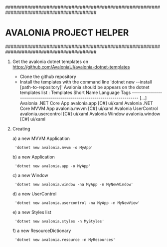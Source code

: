 #########################################################################################
#                                AVALONIA PROJECT HELPER                                #
#########################################################################################

1) Get the avalonia dotnet templates on https://github.com/AvaloniaUI/avalonia-dotnet-templates

    - Clone the github repository
    - Install the templates with the command line 'dotnet new --install [path-to-repository]'
            Avalonia should be appears on the dotnet templates list :
                Templates                   Short Name         Language        Tags
                --------------------------------------------------------------------------
                [...]
                Avalonia .NET Core App      avalonia.app         [C#]          ui/xaml
                Avalonia .NET Core MVVM App avalonia.mvvm        [C#]          ui/xaml
                Avalonia UserControl        avalonia.usercontrol [C#]          ui/xaml
                Avalonia Window             avalonia.window      [C#]          ui/xaml

2) Creating 

    a) a new MVVM Application

        'dotnet new avalonia.mvvm -o MyApp'
    
    b) a new Application

        'dotnet new avalonia.app -o MyApp'

    c) a new Window

        'dotnet new avalonia.window -na MyApp -n MyNewWindow'

    d) a new UserControl

        'dotnet new avalonia.usercontrol -na MyApp -n MyNewView'

    e) a new Styles list

        'dotnet new avalonia.styles -n MyStyles'

    f) a new ResourceDictionary

        'dotnet new avalonia.resource -n MyResources'
